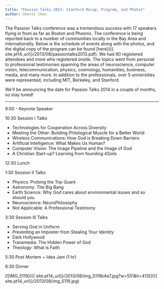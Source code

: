 ```yaml
---
title: "Passion Talks 2013: Stanford Recap, Program, and Photos"
author: Sherol Chen
---
```


The Passion Talks conference was a tremendous success with 17 speakers
flying in from as far as Boston and Phoenix. The conference is being
reported back to a number of communities locally in the Bay Area and
internationally. Below is the schedule of events along with the photos,
and the digital copy of the program can be found
[here]({{ site.pt14_url}}/2013/08/passiontalks2013.pdf). We had 60 registered attendees and
more who registered onsite. The topics went from personal to
professional testimonies spanning the areas of neuroscience, computer
vision, telecommunication, physics, cosmology, humanities, business,
media, and many more. In addition to the professionals, over 5
universities were represented, including MIT, Berkeley, and Stanford.

<!-- break -->

We'll be announcing the date for Passion Talks 2014 in a couple of
months, so stay tuned!

------------------------------------------------------------------------

9:00 - Keynote Speaker

10:30 Session I Talks

-   Technologies for Cooperation Across Diversity
-   Meeting the Other: Building Philological Muscle for a Better World
-   Wireless Communications: How God is Breaking Down Barriers
-   Artificial Intelligence: What Makes Us Human?
-   Computer Vision: The Image Pipeline and the Image of God
-   A Christian Start-up?  Learning from founding 4Soils

12:30 Lunch

1:30 Session II Talks

-   Physics: Probing the Top Quark
-   Astronomy: The Big Bang
-   Earth Science: Why God cares about environmental issues and so
    should you
-   Neuroscience: NeuroPhilosophy
-   Not Applicable: A Professional Testimony

3:30 Session III Talks

-   Serving God in Uniform
-   Preventing an Imposter from Stealing Your Identity
-   Dark Hollywood
-   Transmedia: The Hidden Power of God
-   Theology: What is Faith

5:30 Post Mortem + Idea Jam (1 hr)

6:30 Dinner

[![IMG\_5119]({{ site.pt14_url}}/2013/08/img_5119b4e7.jpg?w=551&h=413)]({{ site.pt14_url}}/2013/08/img_5119.jpg)
